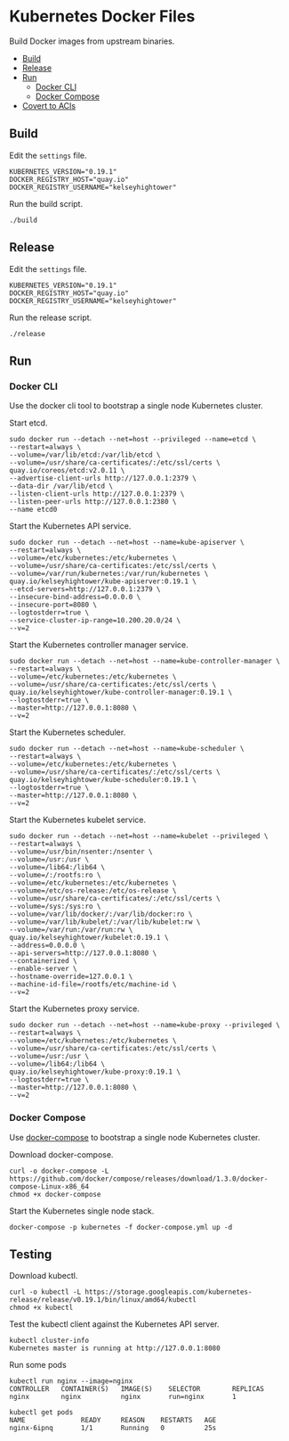 # Kubernetes Docker Files

Build Docker images from upstream binaries.

- [Build](#build)
- [Release](#release)
- [Run](#run)
  - [Docker CLI](#docker-cli)
  - [Docker Compose](#docker-compose)
- [Covert to ACIs](docs/aci.md)

## Build

Edit the `settings` file.

```
KUBERNETES_VERSION="0.19.1"
DOCKER_REGISTRY_HOST="quay.io"
DOCKER_REGISTRY_USERNAME="kelseyhightower"
```

Run the build script.

```
./build
```

## Release

Edit the `settings` file.

```
KUBERNETES_VERSION="0.19.1"
DOCKER_REGISTRY_HOST="quay.io"
DOCKER_REGISTRY_USERNAME="kelseyhightower"
```

Run the release script.

```
./release
```

## Run

### Docker CLI

Use the docker cli tool to bootstrap a single node Kubernetes cluster.

Start etcd.

```
sudo docker run --detach --net=host --privileged --name=etcd \
--restart=always \
--volume=/var/lib/etcd:/var/lib/etcd \
--volume=/usr/share/ca-certificates/:/etc/ssl/certs \
quay.io/coreos/etcd:v2.0.11 \
--advertise-client-urls http://127.0.0.1:2379 \
--data-dir /var/lib/etcd \
--listen-client-urls http://127.0.0.1:2379 \
--listen-peer-urls http://127.0.0.1:2380 \
--name etcd0
```

Start the Kubernetes API service.

```
sudo docker run --detach --net=host --name=kube-apiserver \
--restart=always \
--volume=/etc/kubernetes:/etc/kubernetes \
--volume=/usr/share/ca-certificates:/etc/ssl/certs \
--volume=/var/run/kubernetes:/var/run/kubernetes \
quay.io/kelseyhightower/kube-apiserver:0.19.1 \
--etcd-servers=http://127.0.0.1:2379 \
--insecure-bind-address=0.0.0.0 \
--insecure-port=8080 \
--logtostderr=true \
--service-cluster-ip-range=10.200.20.0/24 \
--v=2
```

Start the Kubernetes controller manager service.

```
sudo docker run --detach --net=host --name=kube-controller-manager \
--restart=always \
--volume=/etc/kubernetes:/etc/kubernetes \
--volume=/usr/share/ca-certificates:/etc/ssl/certs \
quay.io/kelseyhightower/kube-controller-manager:0.19.1 \
--logtostderr=true \
--master=http://127.0.0.1:8080 \
--v=2
```

Start the Kubernetes scheduler.

```
sudo docker run --detach --net=host --name=kube-scheduler \
--restart=always \
--volume=/etc/kubernetes:/etc/kubernetes \
--volume=/usr/share/ca-certificates/:/etc/ssl/certs \
quay.io/kelseyhightower/kube-scheduler:0.19.1 \
--logtostderr=true \
--master=http://127.0.0.1:8080 \
--v=2
```

Start the Kubernetes kubelet service.

```
sudo docker run --detach --net=host --name=kubelet --privileged \
--restart=always \
--volume=/usr/bin/nsenter:/nsenter \
--volume=/usr:/usr \
--volume=/lib64:/lib64 \
--volume=/:/rootfs:ro \
--volume=/etc/kubernetes:/etc/kubernetes \
--volume=/etc/os-release:/etc/os-release \
--volume=/usr/share/ca-certificates/:/etc/ssl/certs \
--volume=/sys:/sys:ro \
--volume=/var/lib/docker/:/var/lib/docker:ro \
--volume=/var/lib/kubelet/:/var/lib/kubelet:rw \
--volume=/var/run:/var/run:rw \
quay.io/kelseyhightower/kubelet:0.19.1 \
--address=0.0.0.0 \
--api-servers=http://127.0.0.1:8080 \
--containerized \
--enable-server \
--hostname-override=127.0.0.1 \
--machine-id-file=/rootfs/etc/machine-id \
--v=2
```

Start the Kubernetes proxy service.

```
sudo docker run --detach --net=host --name=kube-proxy --privileged \
--restart=always \
--volume=/etc/kubernetes:/etc/kubernetes \
--volume=/usr/share/ca-certificates:/etc/ssl/certs \
--volume=/usr:/usr \
--volume=/lib64:/lib64 \
quay.io/kelseyhightower/kube-proxy:0.19.1 \
--logtostderr=true \
--master=http://127.0.0.1:8080 \
--v=2
```

### Docker Compose

Use [docker-compose](https://github.com/docker/compose) to bootstrap a single node Kubernetes cluster.

Download docker-compose.

```
curl -o docker-compose -L https://github.com/docker/compose/releases/download/1.3.0/docker-compose-Linux-x86_64
chmod +x docker-compose
```

Start the Kubernetes single node stack.

```
docker-compose -p kubernetes -f docker-compose.yml up -d
```

## Testing

Download kubectl.

```
curl -o kubectl -L https://storage.googleapis.com/kubernetes-release/release/v0.19.1/bin/linux/amd64/kubectl
chmod +x kubectl
```

Test the kubectl client against the Kubernetes API server.

```
kubectl cluster-info
Kubernetes master is running at http://127.0.0.1:8080
```

Run some pods

```
kubectl run nginx --image=nginx
CONTROLLER   CONTAINER(S)   IMAGE(S)    SELECTOR        REPLICAS
nginx        nginx          nginx       run=nginx       1
```

```
kubectl get pods
NAME              READY     REASON    RESTARTS   AGE
nginx-6ipnq       1/1       Running   0          25s
```

